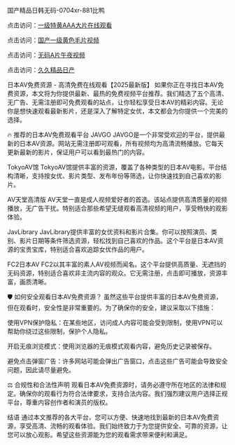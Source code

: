 
国产精品日韩无码-0704xr-881比鸭


点击访问：<a href="https://bered.pages.dev/">一级特黄AAA大片在线观看</a>

点击访问：<a href="https://rtj-3zo.pages.dev/">国产一级黄色毛片视频</a>

点击访问：<a href="https://vassv.pages.dev/">无码A片午夜视频</a>

点击访问：<a href="https://https://vassv.pages.dev/">久久精品日产</a>


日本AV免费资源 - 高清免费在线观看【2025最新版】
如果你正在寻找日本AV免费资源，本文将为你提供最新、最热的免费视频平台推荐。我们精选了五个高清、无广告、无需注册即可免费观看的站点，让你轻松享受日本AV的精彩内容。无论你是想快速观看最新影片，还是深入了解特定女优，本文都会为你提供一个完美的选择。

🔥 推荐的日本AV免费观看平台
JAVGO
JAVGO是一个非常受欢迎的平台，提供最新的日本AV资源。网站无需注册即可观看，所有视频均为高清流畅播放。它每天更新最新的影片，保证用户可以看到最热门的内容。

TokyoAV馆
TokyoAV馆提供丰富的资源，覆盖了各种类型的日本AV电影。平台结构清晰，支持按女优、影片类型、发布年份等筛选，让你快速找到自己喜欢的影片。

AV天堂高清版
AV天堂一直是成人视频爱好者的首选。该站点提供高清质量的视频播放，无广告干扰。特别适合那些希望无缝观看高清视频的用户，享受畅快的观影体验。

JavLibrary
JavLibrary提供丰富的女优资料和影片合集。你可以按照演员、类别、影片日期等条件筛选资源，轻松找到自己喜欢的作品。这个平台是日本AV资源的宝贵宝库，特别适合喜欢追踪女优作品的用户。

FC2日本AV
FC2以其丰富的素人AV视频而闻名。这个平台提供高质量、无遮挡的无码资源，特别适合喜欢非主流内容的观众。它无需注册，点击即可播放，资源丰富，画质清晰。

🛡 如何安全观看日本AV免费资源？
虽然这些平台提供丰富的日本AV免费资源，但在观看时，安全性是非常重要的。为了确保你的安全，建议采取以下措施：

使用VPN保护隐私：在某些地区，访问成人内容可能会受到限制，使用VPN可以帮助你绕过这些限制，保护个人隐私。

开启无痕浏览模式：使用浏览器的无痕模式观看内容，避免历史记录被保存。

避免点击弹窗广告：许多网站可能会弹出广告窗口，点击这些广告可能会导致安全问题，因此请尽量避免。

⚖ 合规性和合法性声明
观看日本AV免费资源时，请务必遵守所在地区的法律和规定。确保你的观看行为符合法律要求，支持合法内容。我们强烈建议用户选择正规平台，尊重内容创作者和演员的版权。

结语
通过本文推荐的各大平台，您可以方便、快速地找到最新的日本AV免费资源，享受高清、流畅的观看体验。我们始终致力于为您提供安全、可靠的资源，让您可以放心观影。希望这些资源能为您的观看需求带来便利和满足。




<span style="display:none;">[Canonical link](https://github.com/tn20250704/261104）</span>
